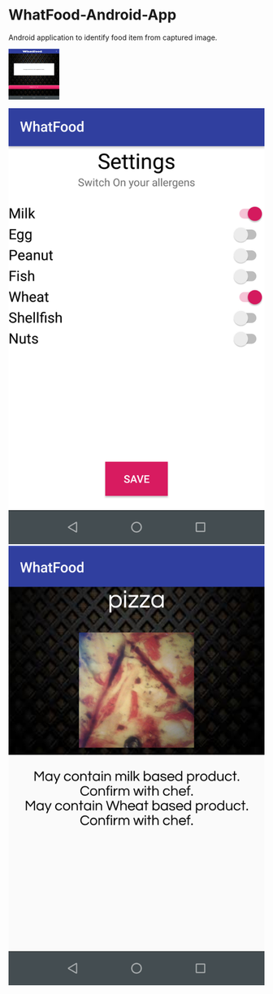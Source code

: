 # WhatFood-Android-App
Android application to identify food item from captured image.

<img src="https://github.com/paarthbir77/WhatFood-Android-App/blob/master/homescreen.png" width="100" height="100">

![Settings](settings.png)
![Prediction](prediction.png)
